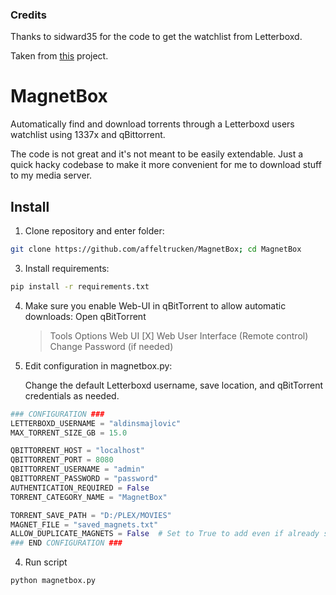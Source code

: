 ### Credits

Thanks to sidward35 for the code to get the watchlist from Letterboxd.

Taken from [this](https://github.com/sidward35/letterboxd-justwatch) project.

# MagnetBox
Automatically find and download torrents through a Letterboxd users watchlist using 1337x and qBittorrent.

The code is not great and it's not meant to be easily extendable. Just a quick hacky codebase to make it more convenient for me to download stuff to my media server.

## Install

1. Clone repository and enter folder:
```bash
git clone https://github.com/affeltrucken/MagnetBox; cd MagnetBox
```

3. Install requirements:
```bash
pip install -r requirements.txt
```
   
4. Make sure you enable Web-UI in qBitTorrent to allow automatic downloads:
   Open qBitTorrent
   > Tools
   > Options
   > Web UI
   [X] Web User Interface (Remote control)
   > Change Password (if needed)

5. Edit configuration in magnetbox.py:

   Change the default Letterboxd username, save location, and qBitTorrent credentials as needed.
```python
### CONFIGURATION ###
LETTERBOXD_USERNAME = "aldinsmajlovic"
MAX_TORRENT_SIZE_GB = 15.0

QBITTORRENT_HOST = "localhost"
QBITTORRENT_PORT = 8080
QBITTORRENT_USERNAME = "admin"
QBITTORRENT_PASSWORD = "password"
AUTHENTICATION_REQUIRED = False
TORRENT_CATEGORY_NAME = "MagnetBox"

TORRENT_SAVE_PATH = "D:/PLEX/MOVIES"
MAGNET_FILE = "saved_magnets.txt"
ALLOW_DUPLICATE_MAGNETS = False  # Set to True to add even if already saved
### END CONFIGURATION ###
```
4. Run script
```bash
python magnetbox.py
```
